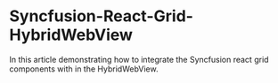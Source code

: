 # Syncfusion-React-Grid-HybridWebView
In this article demonstrating how to integrate the Syncfusion react grid components with in the HybridWebView.
